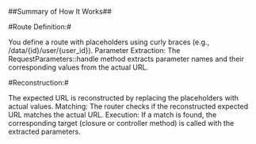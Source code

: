 
##Summary of How It Works##

#Route Definition:#

You define a route with placeholders using curly braces (e.g., /data/{id}/user/{user_id}).
Parameter Extraction: The RequestParameters::handle method extracts parameter names and their corresponding values from the actual URL.

#Reconstruction:#

The expected URL is reconstructed by replacing the placeholders with actual values.
Matching: The router checks if the reconstructed expected URL matches the actual URL.
Execution: If a match is found, the corresponding target (closure or controller method) is called with the extracted parameters.